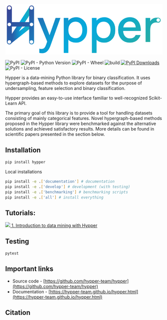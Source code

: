 ![](logo/logo1.png)

![PyPI](https://img.shields.io/pypi/v/hypper) ![PyPI - Python Version](https://img.shields.io/pypi/pyversions/hypper) ![PyPI - Wheel](https://img.shields.io/pypi/wheel/hypper) ![build](https://github.com/hypper-team/hypper/actions/workflows/main.yml/badge.svg) [![PyPI Downloads](https://static.pepy.tech/personalized-badge/hypper?period=total&units=none&left_color=grey&right_color=yellowgreen&left_text=downloads)](https://pepy.tech/project/hypper) ![PyPI - License](https://img.shields.io/pypi/l/hypper)

Hypper is a data-mining Python library for binary classification. It uses hypergraph-based methods to explore datasets for the purpose of undersampling, feature selection and binary classification.

Hypper provides an easy-to-use interface familiar to well-recognized Scikit-Learn API. 

The primary goal of this library is to provide a tool for handling datasets consisting of mainly categorical features. Novel hypergraph-based methods proposed in the Hypper library were benchmarked against the alternative solutions and achieved satisfactory results. More details can be found in scientific papers presented in the section below.

## Installation
```bash
pip install hypper
```
Local installations
``` bash
pip install -e .['documentation'] # documentation
pip install -e .['develop'] # development (with testing)
pip install -e .['benchmarking'] # benchmarking scripts
pip install -e .['all'] # install everything
```

## Tutorials:
[![](https://colab.research.google.com/assets/colab-badge.svg)  1. Introduction to data mining with Hypper](https://colab.research.google.com/drive/1JntX8z3-e0qhCSjxpjYnPmfR2Iy09e15?usp=sharing)

## Testing
```bash
pytest
```
## Important links
* Source code - [https://github.com/hypper-team/hypper](https://github.com/hypper-team/hypper)
* Documentation - [https://hypper-team.github.io/hypper.html](https://hypper-team.github.io/hypper.html)

## Citation
```
```
